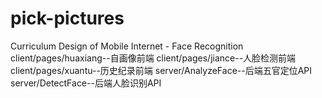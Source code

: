 # pick-pictures
Curriculum Design of Mobile Internet - Face Recognition
client/pages/huaxiang--自画像前端
client/pages/jiance--人脸检测前端
client/pages/xuantu--历史纪录前端
server/AnalyzeFace--后端五官定位API
server/DetectFace--后端人脸识别API
